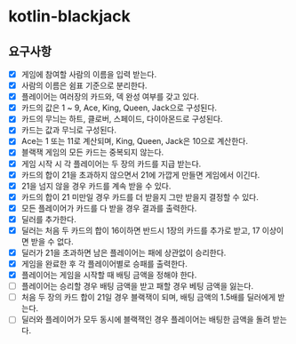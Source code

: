 # kotlin-blackjack

## 요구사항
- [x] 게임에 참여할 사람의 이름을 입력 받는다.
- [x] 사람의 이름은 쉼표 기준으로 분리한다.
- [x] 플레이어는 여러장의 카드와, 덱 완성 여부를 갖고 있다.
- [x] 카드의 값은 1 ~ 9, Ace, King, Queen, Jack으로 구성된다.
- [x] 카드의 무늬는 하트, 클로버, 스페이드, 다이아몬드로 구성된다.
- [x] 카드는 값과 무늬로 구성된다.
- [x] Ace는 1 또는 11로 계산되며, King, Queen, Jack은 10으로 계산한다.
- [x] 블랙잭 게임의 모든 카드는 중복되지 않는다.
- [x] 게임 시작 시 각 플레이어는 두 장의 카드를 지급 받는다.
- [x] 카드의 합이 21을 초과하지 않으면서 21에 가깝게 만들면 게임에서 이긴다.
- [x] 21을 넘지 않을 경우 카드를 계속 받을 수 있다.
- [x] 카드의 합이 21 미만일 경우 카드를 더 받을지 그만 받을지 결정할 수 있다.
- [x] 모든 플레이어가 카드를 다 받을 경우 결과를 출력한다.
- [x] 딜러를 추가한다.
- [x] 딜러는 처음 두 카드의 합이 16이하면 반드시 1장의 카드를 추가로 받고, 17 이상이면 받을 수 없다.
- [x] 딜러가 21을 초과하면 남은 플레이어는 패에 상관없이 승리한다.
- [x] 게임을 완료한 후 각 플레이어별로 승패를 출력한다.
- [x] 플레이어는 게임을 시작할 때 배팅 금액을 정해야 한다.
- [ ] 플레이어는 승리할 경우 배팅 금액을 받고 패할 경우 베팅 금액을 잃는다.
- [ ] 처음 두 장의 카드 합이 21일 경우 블랙잭이 되며, 배팅 금액의 1.5배를 딜러에게 받는다.
- [ ] 딜러와 플레이어가 모두 동시에 블랙잭인 경우 플레이어는 배팅한 금액을 돌려 받는다.

